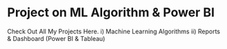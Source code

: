 # Project on ML Algorithm & Power BI
Check Out All My Projects Here.
i) Machine Learning Algorithms
ii) Reports & Dashboard (Power BI & Tableau)

